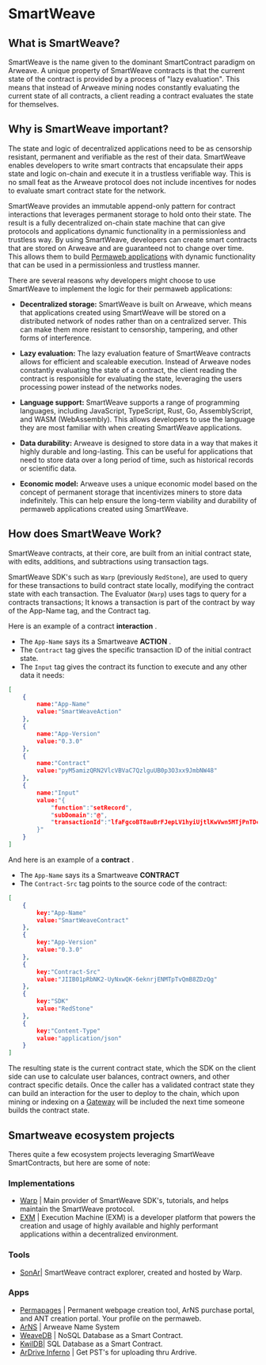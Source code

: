 # SmartWeave

## What is SmartWeave?

SmartWeave is the name given to the dominant SmartContract paradigm on Arweave. A unique property of SmartWeave contracts is that the current state of the contract is provided by a process of "lazy evaluation". This means that instead of Arweave mining nodes constantly evaluating the current state of all contracts, a client reading a contract evaluates the state for themselves.

## Why is SmartWeave important?

The state and logic of decentralized applications need to be as censorship resistant, permanent and verifiable as the rest of their data. SmartWeave enables developers to write smart contracts that encapsulate their apps state and logic on-chain and execute it in a trustless verifiable way. This is no small feat as the Arweave protocol does not include incentives for nodes to evaluate smart contract state for the network.

SmartWeave provides an immutable append-only pattern for contract interactions that leverages permanent storage to hold onto their state. The result is a fully decentralized on-chain state machine that can give protocols and applications dynamic functionality in a permissionless and trustless way. By using SmartWeave, developers can create smart contracts that are stored on Arweave and are guaranteed not to change over time. This allows them to build [Permaweb applications](/concepts/permaweb-apps) with dynamic functionality that can be used in a permissionless and trustless manner.

There are several reasons why developers might choose to use SmartWeave to implement the logic for their permaweb applications:

- **Decentralized storage:** SmartWeave is built on Arweave, which means that applications created using SmartWeave will be stored on a distributed network of nodes rather than on a centralized server. This can make them more resistant to censorship, tampering, and other forms of interference.

- **Lazy evaluation:** The lazy evaluation feature of SmartWeave contracts allows for efficient and scaleable execution. Instead of Arweave nodes constantly evaluating the state of a contract, the client reading the contract is responsible for evaluating the state, leveraging the users processing power instead of the networks nodes.

- **Language support:** SmartWeave supports a range of programming languages, including JavaScript, TypeScript, Rust, Go, AssemblyScript, and WASM (WebAssembly). This allows developers to use the language they are most familiar with when creating SmartWeave applications.

- **Data durability:** Arweave is designed to store data in a way that makes it highly durable and long-lasting. This can be useful for applications that need to store data over a long period of time, such as historical records or scientific data.

- **Economic model:** Arweave uses a unique economic model based on the concept of permanent storage that incentivizes miners to store data indefinitely. This can help ensure the long-term viability and durability of permaweb applications created using SmartWeave.

## How does SmartWeave Work?

SmartWeave contracts, at their core, are built from an initial contract state, with edits, additions, and subtractions using transaction tags. 

SmartWeave SDK's such as `Warp` (previously `RedStone`), are used to query for these transactions to build contract state locally, modifying the contract state with each transaction. The Evaluator (`Warp`) uses tags to query for a contracts transactions; It knows a transaction is part of the contract by way of the App-Name tag, and the Contract tag.  

Here is an example of a contract **interaction** .
- The `App-Name` says its a Smartweave **ACTION** . 
- The `Contract` tag gives the specific transaction ID of the initial contract state. 
- The `Input` tag gives the contract its function to execute and any other data it needs: 

```json
[
    {
        name:"App-Name"
        value:"SmartWeaveAction"
    },
    {
        name:"App-Version"
        value:"0.3.0"
    },
    {
        name:"Contract"
        value:"pyM5amizQRN2VlcVBVaC7QzlguUB0p3O3xx9JmbNW48"
    },
    {
        name:"Input"
        value:"{
            "function":"setRecord",
            "subDomain":"@",
            "transactionId":"lfaFgcoBT8auBrFJepLV1hyiUjtlKwVwn5MTjPnTDcs"
        }"
    }
]
```
And here is an example of a **contract** . 
- The `App-Name` says its a Smartweave **CONTRACT**
- The `Contract-Src` tag points to the source code of the contract:

```json
[
    {
        key:"App-Name"
        value:"SmartWeaveContract"
    },
    {
        key:"App-Version"
        value:"0.3.0"
    },
    {
        key:"Contract-Src"
        value:"JIIB01pRbNK2-UyNxwQK-6eknrjENMTpTvQmB8ZDzQg"
    },
    {
        key:"SDK"
        value:"RedStone"
    },
    {
        key:"Content-Type"
        value:"application/json"
    }
]
```

The resulting state is the current contract state, which the SDK on the client side can use to calculate user balances, contract owners, and other contract specific details. Once the caller has a validated contract state they can build an interaction for the user to deploy to the chain, which upon mining or indexing on a [Gateway](/concepts/gateways) will be included the next time someone builds the contract state. 

## Smartweave ecosystem projects

Theres quite a few ecosystem projects leveraging SmartWeave SmartContracts, but here are some of note:

### Implementations
- [Warp](https://warp.cc/) | Main provider of SmartWeave SDK's, tutorials, and helps maintain the SmartWeave protocol.
- [EXM](https://docs.exm.dev/) | Execution Machine (EXM) is a developer platform that powers the creation and usage of highly available and highly performant applications within a decentralized environment.

### Tools
- [SonAr](https://sonar.warp.cc/#/app/contracts)| SmartWeave contract explorer, created and hosted by Warp.

### Apps
- [Permapages](https://permapages.app/) | Permanent webpage creation tool, ArNS purchase portal, and ANT creation portal. Your profile on the permaweb.
- [ArNS](arns.md) | Arweave Name System <!-- // todo: update to arns portal when portal is released -->
- [WeaveDB](https://weavedb.dev/) | NoSQL Database as a Smart Contract.
- [KwilDB](https://docs.kwil.com/)| SQL Database as a Smart Contract.
- [ArDrive Inferno](https://ardrive.io/inferno/) | Get PST's for uploading thru Ardrive. 

